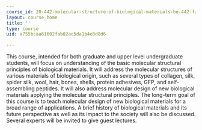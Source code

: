 ```yaml
---
course_id: 20-442-molecular-structure-of-biological-materials-be-442-fall-2005
layout: course_home
title: ''
type: course
uid: a755bcaa61602fab02ac5da1b4e8d8d6

---
```

This course, intended for both graduate and upper level undergraduate students, will focus on understanding of the basic molecular structural principles of biological materials. It will address the molecular structures of various materials of biological origin, such as several types of collagen, silk, spider silk, wool, hair, bones, shells, protein adhesives, GFP, and self-assembling peptides. It will also address molecular design of new biological materials applying the molecular structural principles. The long-term goal of this course is to teach molecular design of new biological materials for a broad range of applications. A brief history of biological materials and its future perspective as well as its impact to the society will also be discussed. Several experts will be invited to give guest lectures.
